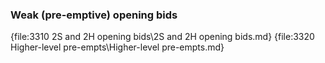 ### <a name="Weak_(pre-emptive)_opening_bids"> Weak (pre-emptive) opening bids

{file:3310 2S and 2H opening bids\2S and 2H opening bids.md}
{file:3320 Higher-level pre-empts\Higher-level pre-empts.md}
